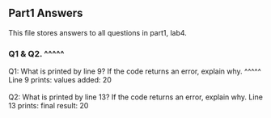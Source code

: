 ## Part1 Answers 
This file stores answers to all questions in part1, lab4.  

### Q1 & Q2. ^^^^^
Q1: What is printed by line 9? If the code returns an error, explain why. ^^^^^ <br />
Line 9 prints: values added:  20 <br />
<br />
Q2: What is printed by line 13? If the code returns an error, explain why. 
Line 13 prints: final result:  20
